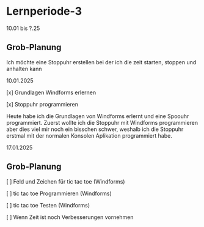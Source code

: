 # Lernperiode-3

10.01 bis ?.25

## Grob-Planung
Ich möchte eine Stoppuhr erstellen bei der ich die zeit starten, stoppen und anhalten kann

10.01.2025

[x] Grundlagen Windforms erlernen

[x] Stoppuhr programmieren

Heute habe ich die Grundlagen von Windforms erlernt und eine Spoouhr programmiert. Zuerst wollte ich die Stoppuhr mit Windforms programmieren aber dies viel mir noch ein bisschen schwer, weshalb ich die Stoppuhr erstmal mit der normalen Konsolen Aplikation programmiert habe.


17.01.2025
## Grob-Planung

[  ] Feld und Zeichen für tic tac toe (Windforms)

[  ] tic tac toe Programmieren  (Windforms)

[  ] tic tac toe Testen (Windforms)

[  ] Wenn Zeit ist noch Verbesserungen vornehmen
